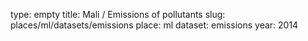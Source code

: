 type: empty
title: Mali / Emissions of pollutants
slug: places/ml/datasets/emissions
place: ml
dataset: emissions
year: 2014
